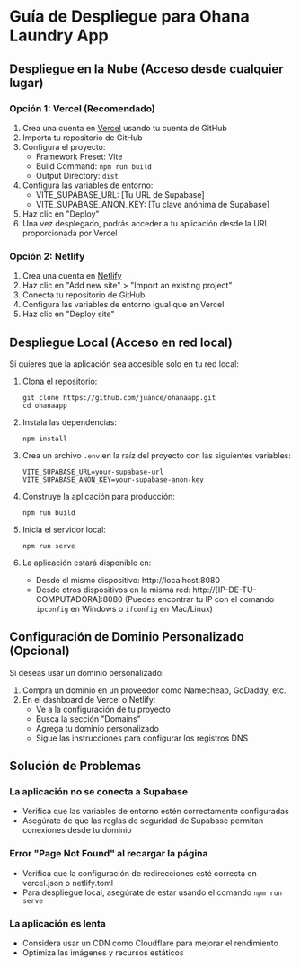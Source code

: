 # Guía de Despliegue para Ohana Laundry App

## Despliegue en la Nube (Acceso desde cualquier lugar)

### Opción 1: Vercel (Recomendado)

1. Crea una cuenta en [Vercel](https://vercel.com/) usando tu cuenta de GitHub
2. Importa tu repositorio de GitHub
3. Configura el proyecto:
   - Framework Preset: Vite
   - Build Command: `npm run build`
   - Output Directory: `dist`
4. Configura las variables de entorno:
   - VITE_SUPABASE_URL: [Tu URL de Supabase]
   - VITE_SUPABASE_ANON_KEY: [Tu clave anónima de Supabase]
5. Haz clic en "Deploy"
6. Una vez desplegado, podrás acceder a tu aplicación desde la URL proporcionada por Vercel

### Opción 2: Netlify

1. Crea una cuenta en [Netlify](https://www.netlify.com/)
2. Haz clic en "Add new site" > "Import an existing project"
3. Conecta tu repositorio de GitHub
4. Configura las variables de entorno igual que en Vercel
5. Haz clic en "Deploy site"

## Despliegue Local (Acceso en red local)

Si quieres que la aplicación sea accesible solo en tu red local:

1. Clona el repositorio:
   ```
   git clone https://github.com/juance/ohanaapp.git
   cd ohanaapp
   ```

2. Instala las dependencias:
   ```
   npm install
   ```

3. Crea un archivo `.env` en la raíz del proyecto con las siguientes variables:
   ```
   VITE_SUPABASE_URL=your-supabase-url
   VITE_SUPABASE_ANON_KEY=your-supabase-anon-key
   ```

4. Construye la aplicación para producción:
   ```
   npm run build
   ```

5. Inicia el servidor local:
   ```
   npm run serve
   ```

6. La aplicación estará disponible en:
   - Desde el mismo dispositivo: http://localhost:8080
   - Desde otros dispositivos en la misma red: http://[IP-DE-TU-COMPUTADORA]:8080
     (Puedes encontrar tu IP con el comando `ipconfig` en Windows o `ifconfig` en Mac/Linux)

## Configuración de Dominio Personalizado (Opcional)

Si deseas usar un dominio personalizado:

1. Compra un dominio en un proveedor como Namecheap, GoDaddy, etc.
2. En el dashboard de Vercel o Netlify:
   - Ve a la configuración de tu proyecto
   - Busca la sección "Domains"
   - Agrega tu dominio personalizado
   - Sigue las instrucciones para configurar los registros DNS

## Solución de Problemas

### La aplicación no se conecta a Supabase

- Verifica que las variables de entorno estén correctamente configuradas
- Asegúrate de que las reglas de seguridad de Supabase permitan conexiones desde tu dominio

### Error "Page Not Found" al recargar la página

- Verifica que la configuración de redirecciones esté correcta en vercel.json o netlify.toml
- Para despliegue local, asegúrate de estar usando el comando `npm run serve`

### La aplicación es lenta

- Considera usar un CDN como Cloudflare para mejorar el rendimiento
- Optimiza las imágenes y recursos estáticos
